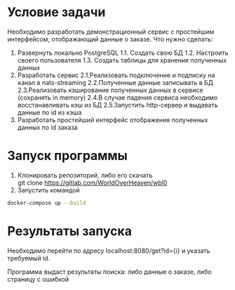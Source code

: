 # Условие задачи 
Необходимо разработать демонстрационный сервис с простейшим интерфейсом, отображающий данные о заказе.
Что нужно сделать:
1. Развернуть локально PostgreSQL
1.1. Создать свою БД 
1.2. Настроить своего пользователя 
1.3. Создать таблицы для хранения полученных данных 
2. Разработать сервис 
2.1.Реализовать подключение и подписку на канал в nats-streaming 
2.2.Полученные данные записывать в БД 
2.3.Реализовать кэширование полученных данных в сервисе (сохранять in memory)
2.4.В случае падения сервиса необходимо восстанавливать кэш из БД 
2.5.Запустить http-сервер и выдавать данные по id из кэша 
3. Разработать простейший интерфейс отображения полученных данных по id заказа

# Запуск программы
1. Клонировать репозиторий, либо его скачать   
git clone https://gitlab.com/WorldOverHeaven/wbl0  
2. Запустить командой     
 
```bash
docker-compose up --build 
```
# Результаты запуска

Необходимо перейти по адресу localhost:8080/get?id={i}
и указать требуемый id. 

Программа выдаст результаты поиска: либо данные о заказе, либо страницу с ошибкой 



